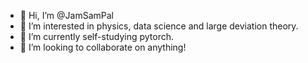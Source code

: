 - 👋 Hi, I’m @JamSamPal
- 👀 I’m interested in physics, data science and large deviation theory.
- 🌱 I’m currently self-studying pytorch.
- 💞️ I’m looking to collaborate on anything!

<!---
JamSamPal/JamSamPal is a ✨ special ✨ repository because its `README.md` (this file) appears on your GitHub profile.
You can click the Preview link to take a look at your changes.
--->
